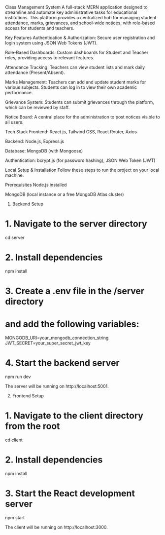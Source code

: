 Class Management System
A full-stack MERN application designed to streamline and automate key administrative tasks for educational institutions. This platform provides a centralized hub for managing student attendance, marks, grievances, and school-wide notices, with role-based access for students and teachers.

Key Features
Authentication & Authorization: Secure user registration and login system using JSON Web Tokens (JWT).

Role-Based Dashboards: Custom dashboards for Student and Teacher roles, providing access to relevant features.

Attendance Tracking: Teachers can view student lists and mark daily attendance (Present/Absent).

Marks Management: Teachers can add and update student marks for various subjects. Students can log in to view their own academic performance.

Grievance System: Students can submit grievances through the platform, which can be reviewed by staff.

Notice Board: A central place for the administration to post notices visible to all users.

Tech Stack
Frontend: React.js, Tailwind CSS, React Router, Axios

Backend: Node.js, Express.js

Database: MongoDB (with Mongoose)

Authentication: bcrypt.js (for password hashing), JSON Web Token (JWT)

Local Setup & Installation
Follow these steps to run the project on your local machine.

Prerequisites
Node.js installed

MongoDB (local instance or a free MongoDB Atlas cluster)

1. Backend Setup
# 1. Navigate to the server directory
cd server

# 2. Install dependencies
npm install

# 3. Create a .env file in the /server directory
#    and add the following variables:
MONGODB_URI=your_mongodb_connection_string
JWT_SECRET=your_super_secret_jwt_key

# 4. Start the backend server
npm run dev

The server will be running on http://localhost:5001.

2. Frontend Setup
# 1. Navigate to the client directory from the root
cd client

# 2. Install dependencies
npm install

# 3. Start the React development server
npm start

The client will be running on http://localhost:3000.